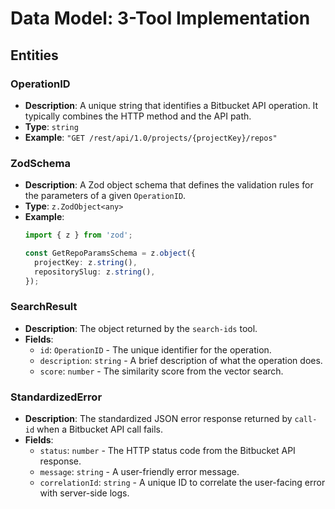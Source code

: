 # Data Model: 3-Tool Implementation

## Entities

### OperationID
- **Description**: A unique string that identifies a Bitbucket API operation. It typically combines the HTTP method and the API path.
- **Type**: `string`
- **Example**: `"GET /rest/api/1.0/projects/{projectKey}/repos"`

### ZodSchema
- **Description**: A Zod object schema that defines the validation rules for the parameters of a given `OperationID`.
- **Type**: `z.ZodObject<any>`
- **Example**:
  ```typescript
  import { z } from 'zod';

  const GetRepoParamsSchema = z.object({
    projectKey: z.string(),
    repositorySlug: z.string(),
  });
  ```

### SearchResult
- **Description**: The object returned by the `search-ids` tool.
- **Fields**:
    - `id`: `OperationID` - The unique identifier for the operation.
    - `description`: `string` - A brief description of what the operation does.
    - `score`: `number` - The similarity score from the vector search.

### StandardizedError
- **Description**: The standardized JSON error response returned by `call-id` when a Bitbucket API call fails.
- **Fields**:
    - `status`: `number` - The HTTP status code from the Bitbucket API response.
    - `message`: `string` - A user-friendly error message.
    - `correlationId`: `string` - A unique ID to correlate the user-facing error with server-side logs.
